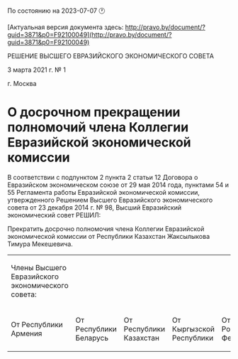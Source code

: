 По состоянию на 2023-07-07 &#x1F550;

[Актуальная версия документа здесь: http://pravo.by/document/?guid=3871&p0=F92100049](http://pravo.by/document/?guid=3871&p0=F92100049)

<p>РЕШЕНИЕ ВЫСШЕГО ЕВРАЗИЙСКОГО ЭКОНОМИЧЕСКОГО СОВЕТА</p>
<p>3 марта 2021 г. № 1</p>
<p>г. Москва</p>
<h1>О досрочном прекращении полномочий члена Коллегии Евразийской экономической комиссии</h1>
<p>В соответствии с подпунктом 2 пункта 2 статьи 12 Договора о Евразийском экономическом союзе от 29 мая 2014 года, пунктами 54 и 55 Регламента работы Евразийской экономической комиссии, утвержденного Решением Высшего Евразийского экономического совета от 23 декабря 2014 г. № 98, Высший Евразийский экономический совет РЕШИЛ:</p>
<p>Прекратить досрочно полномочия члена Коллегии Евразийской экономической комиссии от Республики Казахстан Жаксылыкова Тимура Мекешевича.</p>
<p></p>
<table>
<tr><td><p>Члены Высшего Евразийского экономического совета:</p></td></tr>
<tr>
<td><p>От Республики Армения</p></td>
<td><p>От Республики Беларусь</p></td>
<td><p>От Республики Казахстан</p></td>
<td><p>От Кыргызской Республики</p></td>
<td><p>От Российской Федерации</p></td>
</tr>
</table>
<p></p>